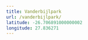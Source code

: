 ```yaml
---
title: Vanderbijlpark
url: /vanderbijlpark/
latitude: -26.706891000000002
longitude: 27.836271
---
```

